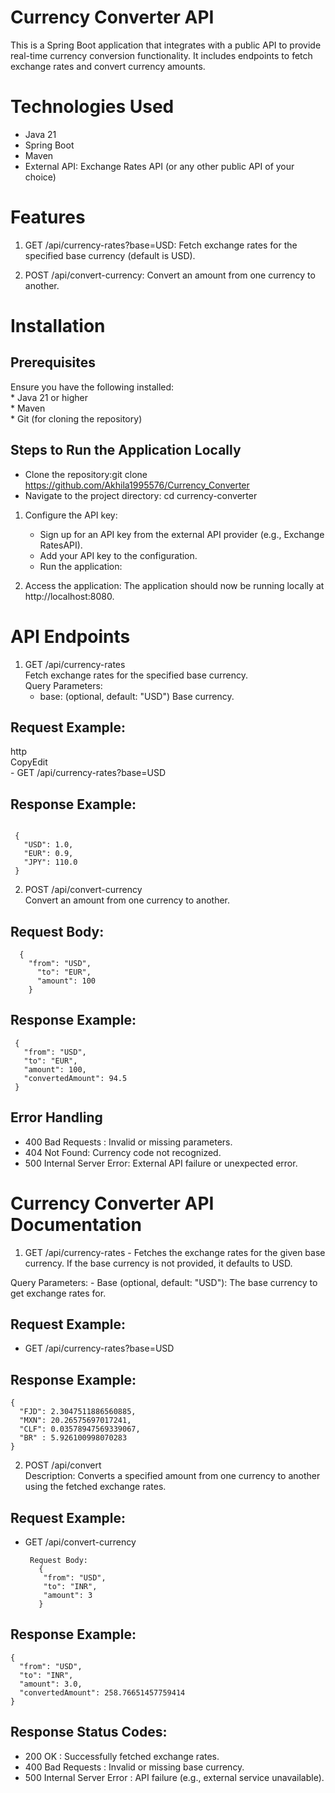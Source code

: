 # Currency Converter API

This is a Spring Boot application that integrates with a public API to provide real-time
currency conversion functionality. It includes endpoints to fetch exchange rates and convert
currency amounts.

# Technologies Used

- Java 21
- Spring Boot
- Maven
- External API: Exchange Rates API (or any other public API of your choice)

# Features

1. GET /api/currency-rates?base=USD: Fetch exchange rates for the specified base currency (default is USD).

2. POST /api/convert-currency: Convert an amount from one currency to another.
   
# Installation

## Prerequisites
  Ensure you have the following installed:<br>
    * Java 21 or higher<br>
    * Maven<br>
    * Git (for cloning the repository)

## Steps to Run the Application Locally

  - Clone the repository:git clone https://github.com/Akhila1995576/Currency_Converter
  - Navigate to the project directory: cd currency-converter

1. Configure the API key:
   
	- Sign up for an API key from the external API provider (e.g., Exchange RatesAPI).
	- Add your API key to the configuration.
	- Run the application:

2. Access the application: The application should now be running locally at http://localhost:8080.
   
# API Endpoints

  1. GET /api/currency-rates<br>
      Fetch exchange rates for the specified base currency.<br>
   Query Parameters:
     -  base: (optional, default: "USD") Base currency.

## Request Example:
  http<br>
  CopyEdit<br>
	  - GET /api/currency-rates?base=USD
 
## Response Example:
   ``` json<br>
  
    {
      "USD": 1.0,
      "EUR": 0.9,
      "JPY": 110.0
    }

  ```
2. POST /api/convert-currency<br>
  Convert an amount from one currency to another.

## Request Body:
```
  {
    "from": "USD",
      "to": "EUR",
      "amount": 100
    }
   ``` 
## Response Example:
 ``` 
  {
    "from": "USD",
    "to": "EUR",
    "amount": 100,
    "convertedAmount": 94.5
  }
```
  
## Error Handling
  - 400 Bad Requests : Invalid or missing parameters.
  - 404 Not Found: Currency code not recognized.
  - 500 Internal Server Error: External API failure or unexpected error.

 # Currency Converter API Documentation
  
  1. GET /api/currency-rates
    - Fetches the exchange rates for the given base currency. If the base currency is not provided, it defaults to USD.
 
 Query Parameters:
    - Base (optional, default: "USD"): The base currency to get exchange rates for.
    
 ## Request Example:
  - GET /api/currency-rates?base=USD
  
## Response Example:
  ```
  {
    "FJD": 2.3047511886560885,
    "MXN": 20.26575697017241,
    "CLF": 0.03578947569339067,
    "BR" : 5.926100998070283
  }
```
2. POST /api/convert<br>
    Description: Converts a specified amount from one currency to another using the fetched exchange rates.

## Request Example:

  - GET /api/convert-currency
     ```
      Request Body:
        {
         "from": "USD",
         "to": "INR",
         "amount": 3
        }
     ```
## Response Example:
  
  ```
  {
    "from": "USD",
    "to": "INR",
    "amount": 3.0,
    "convertedAmount": 258.76651457759414
  }
````
## Response Status Codes:
  - 200 OK : Successfully fetched exchange rates.
  - 400 Bad Requests : Invalid or missing base currency.
  - 500 Internal Server Error : API failure (e.g., external service unavailable).

  
